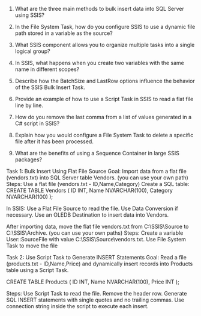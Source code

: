 1. What are the three main methods to bulk insert data into SQL Server using SSIS?

2. In the File System Task, how do you configure SSIS to use a dynamic file path stored in a variable as the source?

3. What SSIS component allows you to organize multiple tasks into a single logical group?

4. In SSIS, what happens when you create two variables with the same name in different scopes?

5. Describe how the BatchSize and LastRow options influence the behavior of the SSIS Bulk Insert Task.

6. Provide an example of how to use a Script Task in SSIS to read a flat file line by line.

7. How do you remove the last comma from a list of values generated in a C# script in SSIS?

8. Explain how you would configure a File System Task to delete a specific file after it has been processed.

9. What are the benefits of using a Sequence Container in large SSIS packages?




Task 1: Bulk Insert Using Flat File Source
Goal: Import data from a flat file (vendors.txt) into SQL Server table Vendors.
(you can use your own path)
Steps:
Use a flat file (vendors.txt - ID,Name,Category)
Create a SQL table:
CREATE TABLE Vendors (
    ID INT,
    Name NVARCHAR(100),
    Category NVARCHAR(100)
);

In SSIS:
Use a Flat File Source to read the file.
Use Data Conversion if necessary.
Use an OLEDB Destination to insert data into Vendors.


After importing data, move the flat file vendors.txt from C:\SSIS\Source to C:\SSIS\Archive.
(you can use your own paths)
Steps:
Create a variable User::SourceFile with value C:\SSIS\Source\vendors.txt.
Use File System Task to move the file


Task 2: Use Script Task to Generate INSERT Statements
Goal: Read a file (products.txt - ID,Name,Price) and dynamically insert records into Products table using a Script Task.

CREATE TABLE Products (
    ID INT,
    Name NVARCHAR(100),
    Price INT
);


Steps:
Use Script Task to read the file.
Remove the header row.
Generate SQL INSERT statements with single quotes and no trailing commas.
Use connection string inside the script to execute each insert.

